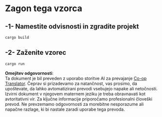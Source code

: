 <!--
CO_OP_TRANSLATOR_METADATA:
{
  "original_hash": "6240e78bb87f91bece16f8742472aeef",
  "translation_date": "2025-08-19T18:23:28+00:00",
  "source_file": "03-GettingStarted/06-http-streaming/solution/rust/calculator-httpserver/README.md",
  "language_code": "sl"
}
-->
# Zagon tega vzorca

## -1- Namestite odvisnosti in zgradite projekt

```bash
cargo build
```

## -2- Zaženite vzorec

```bash
cargo run
```

**Omejitev odgovornosti**:  
Ta dokument je bil preveden z uporabo storitve AI za prevajanje [Co-op Translator](https://github.com/Azure/co-op-translator). Čeprav si prizadevamo za natančnost, vas prosimo, da upoštevate, da lahko avtomatizirani prevodi vsebujejo napake ali netočnosti. Izvirni dokument v njegovem maternem jeziku je treba obravnavati kot avtoritativni vir. Za ključne informacije priporočamo profesionalni človeški prevod. Ne prevzemamo odgovornosti za morebitne nesporazume ali napačne razlage, ki bi nastale zaradi uporabe tega prevoda.